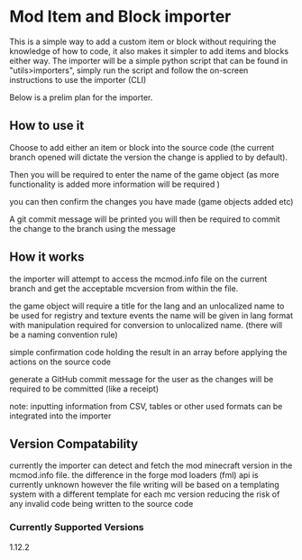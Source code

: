 # Mod Item and Block importer

This is a simple way to add a custom item or block without requiring the knowledge of how to code, it also makes it simpler to add items and blocks either way.
The importer will be a simple python script that can be found in "utils>importers", simply run the script and follow the on-screen instructions to use the importer (CLI)

Below is a prelim plan for the importer.

## How to use it
Choose to add either an item or block into the source code
(the current branch opened will dictate the version the change is applied to by default).

Then you will be required to enter the name of the game object
(as more functionality is added more information will be required )

you can then confirm the changes you have made (game objects added etc)

A git commit message will be printed you will then be required
to commit the change to the branch using the message

## How it works
the importer will attempt to access the mcmod.info file on the current branch and get the acceptable mcversion from within the file.

the game object will require a title for the lang and an unlocalized name to be used for registry and texture events
the name will be given in lang format with manipulation required for conversion to unlocalized name.
(there will be a naming convention rule)

simple confirmation code holding the result in an array before applying the actions on the source code

generate a GitHub commit message for the user as the changes will be required to be committed (like a receipt)

note: inputting information from CSV, tables or other used formats can be integrated into the importer

## Version Compatability
currently the importer can detect and fetch the mod minecraft version in the mcmod.info file. 
the difference in the forge mod loaders (fml) api is currently unknown however the file writing will be based on a templating system 
with a different template for each mc version reducing the risk of any invalid code being written to the source code

### Currently Supported Versions
1.12.2
